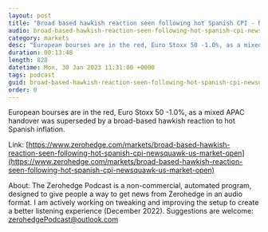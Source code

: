 ```yaml
---
layout: post
title: "Broad based hawkish reaction seen following hot Spanish CPI - Newsquawk US Market Open"
audio: broad-based-hawkish-reaction-seen-following-hot-spanish-cpi-newsquawk-us-market-open-0
category: markets
desc: "European bourses are in the red, Euro Stoxx 50 -1.0%, as a mixed APAC handover was superseded by a broad-based hawkish reaction to hot Spanish inflation."
duration: 00:13:48
length: 828
datetime: Mon, 30 Jan 2023 11:31:00 +0000
tags: podcast
guid: broad-based-hawkish-reaction-seen-following-hot-spanish-cpi-newsquawk-us-market-open-0
order: 0
---
```

European bourses are in the red, Euro Stoxx 50 -1.0%, as a mixed APAC handover was superseded by a broad-based hawkish reaction to hot Spanish inflation.

Link: [https://www.zerohedge.com/markets/broad-based-hawkish-reaction-seen-following-hot-spanish-cpi-newsquawk-us-market-open](https://www.zerohedge.com/markets/broad-based-hawkish-reaction-seen-following-hot-spanish-cpi-newsquawk-us-market-open)

About: The Zerohedge Podcast is a non-commercial, automated program, designed to give people a way to get news from Zerohedge in an audio format.  I am actively working on tweaking and improving the setup to create a better listening experience (December 2022).  Suggestions are welcome: [zerohedgePodcast@outlook.com](mailto:zerohedgePodcast@outlook.com)
